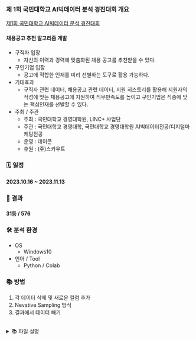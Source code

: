 ### 제 1회 국민대학교 AI빅데이터 분석 경진대회 개요
[제1회 국민대학교 AI빅데이터 분석 경진대회](https://dacon.io/competitions/official/236170/overview/description)

#### 채용공고 추천 알고리즘 개발
- 구직자 입장
    - 자신의 이력과 경력에 맞춤화된 채용 공고를 추천받을 수 있다.
- 구인기업 입장
    - 공고에 적합한 인재를 미리 선별하는 도구로 활용 가능하다.
- 기대효과
    - 구직자 관련 데이터, 채용공고 관련 데이터, 지원 히스토리를 활용해 지원자의 적성에 맞는 채용공고에 지원하여 직무만족도를 높이고 구인기업은 직종에 맞는 핵심인재를 선발할 수 있다.
- 주최 / 주관
    - 주최 : 국민대학교 경영대학원, LINC+ 사업단
    - 주관 : 국민대학교 경영대학, 국민대학교 경영대학원 AI빅데이터전공/디지털마케팅전공
    - 운영 : 데이콘
    - 후원 : (주)스카우트

### 🗓️ 일정
#### 2023.10.16 ~ 2023.11.13

### 🏅 결과
#### 31등 / 576

### 🛠 분석 환경
- OS
    - Windows10
- 언어 / Tool
    - Python / Colab

### 📚 방법
1. 각 데이터 삭제 및 새로운 컬럼 추가
2. Nevative Sampling 방식
3. 결과에서 데이터 빼기

</br>
<details>
<summary>📚 파일 설명</summary>

0. EDA
    - V0 ~ V3
        - 키 컬럼들을 기준으로 합치기
        - 결측치 치환, feature 생성, Scaling, Encoding
        - 공고 기준으로 구직자 데이터를 groupby -> 공고 feature
1. Analysis_V0
    - 원본 데이터 확인
    - 원본 데이터 결측치 처리만 진행
    - cosine_similarity를 통해 결과 도출 (Base Model 사용)

2. Analysis_V1
    - Negative Sampling
        - 데이터 셋을 이진분류가 가능하도록 변환
        - sklearn을 통해 train / test 데이터 셋 생성
    - 학습
        - LightGBM
        - roc_auc 지표 사용
    - 예측
        - 생성된 모델에 모든 구직자 X 모든 공고 조합을 input 하여 예측활률 구하기
        - 사전 지원 내역을하고 각 구직자 별 지원확률리 높은 공고 5개를 output

3. Analysis_V2 & Analysis_V3
     - Negative Sampling
        - 데이터 셋을 이진분류가 가능하도록 변환
        - sklearn을 통해 train / test 데이터 셋 생성
    - 학습
        - XGBoost
        - roc_auc 지표 사용
    - One-hot encoding 가능하도록 전처리
    - 모든 구직자 X 특정공고 조합을 사용하여 정확도 상승, 속도 개선

4. Analysis_V4
    - 지원 히스토리에서 무의미한 지원을 제거한 상태로 유사도를 계산하는 방법
    - 어떤 조건으로 히스토리를 삭제할 것인지 EDA
    - 데이터셋에서 아예 제거된 구직자 존재 => Random으로 복구

5. Analysis_V5
    - 최종 제출 파일
    - Analysis_V4에서 필터링 조건 탐색 및 적용
</details>
